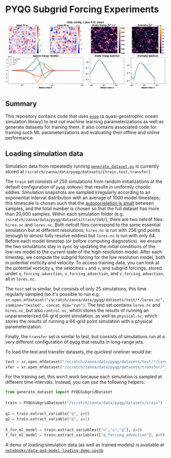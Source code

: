 # PYQG Subgrid Forcing Experiments

![pyqg simulation animation](./eddy.gif)

## Summary

This repository contains code that uses [`pyqg`](https://pyqg.readthedocs.io/en/latest/) (a quasi-geostrophic ocean simulation library) to test out machine learning parameterizations as well as generate datasets for training them. It also contains associated code for training such ML parameterizations and evaluating their offline and online performance.

## Loading simulation data

Simulation data from repeatedly running [`generate_dataset.py`](./generate_dataset.py) is currently stored at `/scratch/zanna/data/pyqg/datasets/{train,test,transfer}`.

The `train` set consists of 250 simulations from random initializations at the default configuration of `pyqg.QGModel` that results in uniformly chaotic eddies. Simulation snapshots are sampled irregularly according to an exponential interval distribution with an average of 1000 model timesteps; this timescale is chosen such that the [autocorrelation is small](./notebooks/pyqg_autocorrelation.ipynb) between samples, and the total number is chosen so that the full dataset has more than 20,000 samples. Within each simulation folder (e.g. `/scratch/zanna/data/pyqg/datasets/train/249/`), there are two netcdf files: `hires.nc` and `lores.nc`. Both netcdf files correspond to the same essential simulation but at different resolutions; `hires.nc` is run with 256 grid points (enough to almost fully resolve eddies) but `lores.nc` is run with only 64. Before each model timestep (or before computing diagnostics), we ensure the two simulations stay in sync by updating the initial conditions of the low-res model to the current state of the high-resolution model. After each timestep, we compute the subgrid forcing for the low resolution model, both in potential vorticity and velocity. To access training data, you can look at the potential vorticity `q`, the velocities `u` and `v`, and subgrid forcings, stored under `q_forcing_advection`, `u_forcing_advection`, and `v_forcing_advection`, all in `lores.nc`.

The `test` set is similar, but consists of only 25 simulations, this time regularly sampled (so it's possible to run e.g. `xr.open_mfdataset("/scratch/zanna/data/pyqg/datasets/test/*/lores.nc", combine="nested", concat_dim="run")`. The test set contains `lores.nc` and `hires.nc`, but also `control.nc`, which stores the results of running an unparameterized 64-grid point simulation, as well as `physical.nc`, which stores the results of running a 64-grid point simulation with a physical parameterization.

Finally, the `transfer` set is similar to test, but consists of simulations run at a very different configuration of pyqg that results in long-range jets.

To load the test and transfer datasets, the quickest oneliner would be:

```python
test = xr.open_mfdataset("/scratch/zanna/data/pyqg/datasets/test/*/lores.nc", combine="nested", concat_dim="run")
xfer = xr.open_mfdataset("/scratch/zanna/data/pyqg/datasets/transfer/*/lores.nc", combine="nested", concat_dim="run")
```

For the training set, this won't work because each simulation is sampled at different time intervals. Instead, you can use the following helpers:

```python
from generate_dataset import PYQGSubgridDataset

train = PYQGSubgridDataset("/scratch/zanna/data/pyqg/datasets/train")

q1 = train.extract_variable("q", z=0)
q2 = train.extract_variable("q", z=1)

X_for_ml_model = train.extract_variables(["u","v","q"], z=0)
Y_for_ml_model = train.extract_variables(["q_forcing_advection"], z=0)
```

A demo of loading simulation data (as well as trained models) is available at [`notebooks/data-and-model-loading-demo.ipynb`](./notebooks/data-and-model-loading-demo.ipynb)
